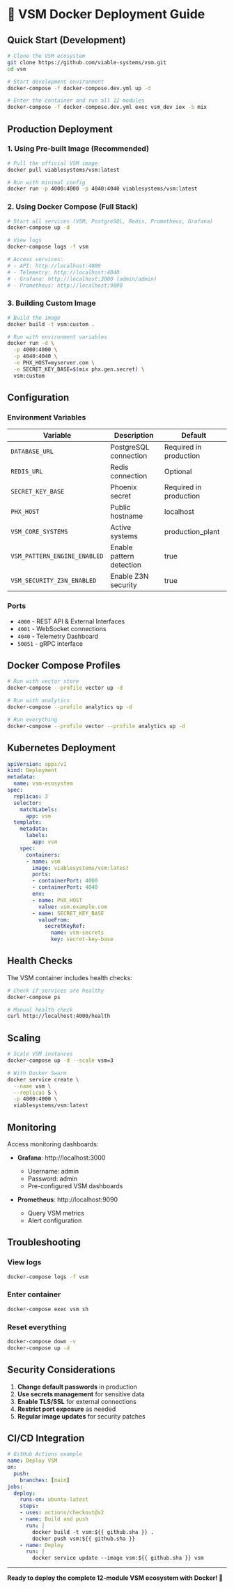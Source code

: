 # 🐳 VSM Docker Deployment Guide

## Quick Start (Development)

```bash
# Clone the VSM ecosystem
git clone https://github.com/viable-systems/vsm.git
cd vsm

# Start development environment
docker-compose -f docker-compose.dev.yml up -d

# Enter the container and run all 12 modules
docker-compose -f docker-compose.dev.yml exec vsm_dev iex -S mix
```

## Production Deployment

### 1. Using Pre-built Image (Recommended)

```bash
# Pull the official VSM image
docker pull viablesystems/vsm:latest

# Run with minimal config
docker run -p 4000:4000 -p 4040:4040 viablesystems/vsm:latest
```

### 2. Using Docker Compose (Full Stack)

```bash
# Start all services (VSM, PostgreSQL, Redis, Prometheus, Grafana)
docker-compose up -d

# View logs
docker-compose logs -f vsm

# Access services:
# - API: http://localhost:4000
# - Telemetry: http://localhost:4040
# - Grafana: http://localhost:3000 (admin/admin)
# - Prometheus: http://localhost:9090
```

### 3. Building Custom Image

```bash
# Build the image
docker build -t vsm:custom .

# Run with environment variables
docker run -d \
  -p 4000:4000 \
  -p 4040:4040 \
  -e PHX_HOST=myserver.com \
  -e SECRET_KEY_BASE=$(mix phx.gen.secret) \
  vsm:custom
```

## Configuration

### Environment Variables

| Variable | Description | Default |
|----------|-------------|---------|
| `DATABASE_URL` | PostgreSQL connection | Required in production |
| `REDIS_URL` | Redis connection | Optional |
| `SECRET_KEY_BASE` | Phoenix secret | Required in production |
| `PHX_HOST` | Public hostname | localhost |
| `VSM_CORE_SYSTEMS` | Active systems | production_plant |
| `VSM_PATTERN_ENGINE_ENABLED` | Enable pattern detection | true |
| `VSM_SECURITY_Z3N_ENABLED` | Enable Z3N security | true |

### Ports

- `4000` - REST API & External Interfaces
- `4001` - WebSocket connections
- `4040` - Telemetry Dashboard
- `50051` - gRPC interface

## Docker Compose Profiles

```bash
# Run with vector store
docker-compose --profile vector up -d

# Run with analytics
docker-compose --profile analytics up -d

# Run everything
docker-compose --profile vector --profile analytics up -d
```

## Kubernetes Deployment

```yaml
apiVersion: apps/v1
kind: Deployment
metadata:
  name: vsm-ecosystem
spec:
  replicas: 3
  selector:
    matchLabels:
      app: vsm
  template:
    metadata:
      labels:
        app: vsm
    spec:
      containers:
      - name: vsm
        image: viablesystems/vsm:latest
        ports:
        - containerPort: 4000
        - containerPort: 4040
        env:
        - name: PHX_HOST
          value: vsm.example.com
        - name: SECRET_KEY_BASE
          valueFrom:
            secretKeyRef:
              name: vsm-secrets
              key: secret-key-base
```

## Health Checks

The VSM container includes health checks:

```bash
# Check if services are healthy
docker-compose ps

# Manual health check
curl http://localhost:4000/health
```

## Scaling

```bash
# Scale VSM instances
docker-compose up -d --scale vsm=3

# With Docker Swarm
docker service create \
  --name vsm \
  --replicas 5 \
  -p 4000:4000 \
  viablesystems/vsm:latest
```

## Monitoring

Access monitoring dashboards:
- **Grafana**: http://localhost:3000
  - Username: admin
  - Password: admin
  - Pre-configured VSM dashboards

- **Prometheus**: http://localhost:9090
  - Query VSM metrics
  - Alert configuration

## Troubleshooting

### View logs
```bash
docker-compose logs -f vsm
```

### Enter container
```bash
docker-compose exec vsm sh
```

### Reset everything
```bash
docker-compose down -v
docker-compose up -d
```

## Security Considerations

1. **Change default passwords** in production
2. **Use secrets management** for sensitive data
3. **Enable TLS/SSL** for external connections
4. **Restrict port exposure** as needed
5. **Regular image updates** for security patches

## CI/CD Integration

```yaml
# GitHub Actions example
name: Deploy VSM
on:
  push:
    branches: [main]
jobs:
  deploy:
    runs-on: ubuntu-latest
    steps:
    - uses: actions/checkout@v2
    - name: Build and push
      run: |
        docker build -t vsm:${{ github.sha }} .
        docker push vsm:${{ github.sha }}
    - name: Deploy
      run: |
        docker service update --image vsm:${{ github.sha }} vsm
```

---

**Ready to deploy the complete 12-module VSM ecosystem with Docker! 🚀**
